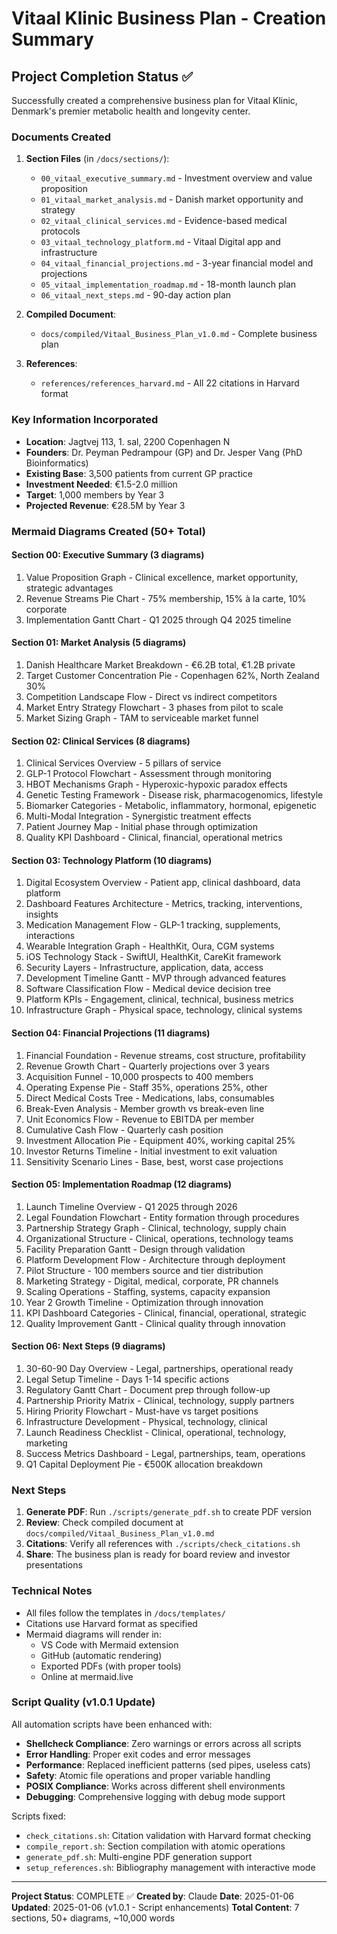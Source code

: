 # Vitaal Klinic Business Plan - Creation Summary

## Project Completion Status ✅

Successfully created a comprehensive business plan for Vitaal Klinic, Denmark's premier metabolic health and longevity center.

### Documents Created

1. **Section Files** (in `/docs/sections/`):
   - `00_vitaal_executive_summary.md` - Investment overview and value proposition
   - `01_vitaal_market_analysis.md` - Danish market opportunity and strategy  
   - `02_vitaal_clinical_services.md` - Evidence-based medical protocols
   - `03_vitaal_technology_platform.md` - Vitaal Digital app and infrastructure
   - `04_vitaal_financial_projections.md` - 3-year financial model and projections
   - `05_vitaal_implementation_roadmap.md` - 18-month launch plan
   - `06_vitaal_next_steps.md` - 90-day action plan

2. **Compiled Document**:
   - `docs/compiled/Vitaal_Business_Plan_v1.0.md` - Complete business plan

3. **References**:
   - `references/references_harvard.md` - All 22 citations in Harvard format

### Key Information Incorporated

- **Location**: Jagtvej 113, 1. sal, 2200 Copenhagen N
- **Founders**: Dr. Peyman Pedrampour (GP) and Dr. Jesper Vang (PhD Bioinformatics)
- **Existing Base**: 3,500 patients from current GP practice
- **Investment Needed**: €1.5-2.0 million
- **Target**: 1,000 members by Year 3
- **Projected Revenue**: €28.5M by Year 3

### Mermaid Diagrams Created (50+ Total)

#### Section 00: Executive Summary (3 diagrams)
1. Value Proposition Graph - Clinical excellence, market opportunity, strategic advantages
2. Revenue Streams Pie Chart - 75% membership, 15% à la carte, 10% corporate
3. Implementation Gantt Chart - Q1 2025 through Q4 2025 timeline

#### Section 01: Market Analysis (5 diagrams)
1. Danish Healthcare Market Breakdown - €6.2B total, €1.2B private
2. Target Customer Concentration Pie - Copenhagen 62%, North Zealand 30%
3. Competition Landscape Flow - Direct vs indirect competitors
4. Market Entry Strategy Flowchart - 3 phases from pilot to scale
5. Market Sizing Graph - TAM to serviceable market funnel

#### Section 02: Clinical Services (8 diagrams)
1. Clinical Services Overview - 5 pillars of service
2. GLP-1 Protocol Flowchart - Assessment through monitoring
3. HBOT Mechanisms Graph - Hyperoxic-hypoxic paradox effects
4. Genetic Testing Framework - Disease risk, pharmacogenomics, lifestyle
5. Biomarker Categories - Metabolic, inflammatory, hormonal, epigenetic
6. Multi-Modal Integration - Synergistic treatment effects
7. Patient Journey Map - Initial phase through optimization
8. Quality KPI Dashboard - Clinical, financial, operational metrics

#### Section 03: Technology Platform (10 diagrams)
1. Digital Ecosystem Overview - Patient app, clinical dashboard, data platform
2. Dashboard Features Architecture - Metrics, tracking, interventions, insights
3. Medication Management Flow - GLP-1 tracking, supplements, interactions
4. Wearable Integration Graph - HealthKit, Oura, CGM systems
5. iOS Technology Stack - SwiftUI, HealthKit, CareKit framework
6. Security Layers - Infrastructure, application, data, access
7. Development Timeline Gantt - MVP through advanced features
8. Software Classification Flow - Medical device decision tree
9. Platform KPIs - Engagement, clinical, technical, business metrics
10. Infrastructure Graph - Physical space, technology, clinical systems

#### Section 04: Financial Projections (11 diagrams)
1. Financial Foundation - Revenue streams, cost structure, profitability
2. Revenue Growth Chart - Quarterly projections over 3 years
3. Acquisition Funnel - 10,000 prospects to 400 members
4. Operating Expense Pie - Staff 35%, operations 25%, other
5. Direct Medical Costs Tree - Medications, labs, consumables
6. Break-Even Analysis - Member growth vs break-even line
7. Unit Economics Flow - Revenue to EBITDA per member
8. Cumulative Cash Flow - Quarterly cash position
9. Investment Allocation Pie - Equipment 40%, working capital 25%
10. Investor Returns Timeline - Initial investment to exit valuation
11. Sensitivity Scenario Lines - Base, best, worst case projections

#### Section 05: Implementation Roadmap (12 diagrams)
1. Launch Timeline Overview - Q1 2025 through 2026
2. Legal Foundation Flowchart - Entity formation through procedures
3. Partnership Strategy Graph - Clinical, technology, supply chain
4. Organizational Structure - Clinical, operations, technology teams
5. Facility Preparation Gantt - Design through validation
6. Platform Development Flow - Architecture through deployment
7. Pilot Structure - 100 members source and tier distribution
8. Marketing Strategy - Digital, medical, corporate, PR channels
9. Scaling Operations - Staffing, systems, capacity expansion
10. Year 2 Growth Timeline - Optimization through innovation
11. KPI Dashboard Categories - Clinical, financial, operational, strategic
12. Quality Improvement Gantt - Clinical quality through innovation

#### Section 06: Next Steps (9 diagrams)
1. 30-60-90 Day Overview - Legal, partnerships, operational ready
2. Legal Setup Timeline - Days 1-14 specific actions
3. Regulatory Gantt Chart - Document prep through follow-up
4. Partnership Priority Matrix - Clinical, technology, supply partners
5. Hiring Priority Flowchart - Must-have vs target positions
6. Infrastructure Development - Physical, technology, clinical
7. Launch Readiness Checklist - Clinical, operational, technology, marketing
8. Success Metrics Dashboard - Legal, partnerships, team, operations
9. Q1 Capital Deployment Pie - €500K allocation breakdown

### Next Steps

1. **Generate PDF**: Run `./scripts/generate_pdf.sh` to create PDF version
2. **Review**: Check compiled document at `docs/compiled/Vitaal_Business_Plan_v1.0.md`
3. **Citations**: Verify all references with `./scripts/check_citations.sh`
4. **Share**: The business plan is ready for board review and investor presentations

### Technical Notes

- All files follow the templates in `/docs/templates/`
- Citations use Harvard format as specified
- Mermaid diagrams will render in:
  - VS Code with Mermaid extension
  - GitHub (automatic rendering)
  - Exported PDFs (with proper tools)
  - Online at mermaid.live

### Script Quality (v1.0.1 Update)

All automation scripts have been enhanced with:
- **Shellcheck Compliance**: Zero warnings or errors across all scripts
- **Error Handling**: Proper exit codes and error messages
- **Performance**: Replaced inefficient patterns (sed pipes, useless cats)
- **Safety**: Atomic file operations and proper variable handling
- **POSIX Compliance**: Works across different shell environments
- **Debugging**: Comprehensive logging with debug mode support

Scripts fixed:
- `check_citations.sh`: Citation validation with Harvard format checking
- `compile_report.sh`: Section compilation with atomic operations
- `generate_pdf.sh`: Multi-engine PDF generation support
- `setup_references.sh`: Bibliography management with interactive mode

---

**Project Status**: COMPLETE ✅
**Created by**: Claude
**Date**: 2025-01-06
**Updated**: 2025-01-06 (v1.0.1 - Script enhancements)
**Total Content**: 7 sections, 50+ diagrams, ~10,000 words